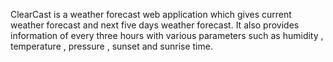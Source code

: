ClearCast is a weather forecast web application which gives current weather forecast and next five days weather forecast. It also provides information of every three hours with various parameters such as humidity , temperature , pressure , sunset and sunrise time.
